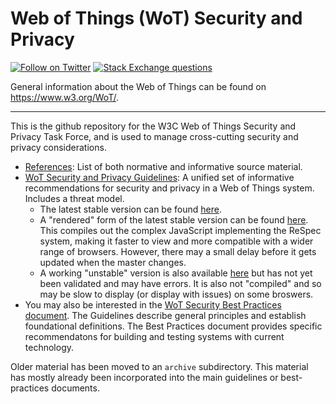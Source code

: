 # Web of Things (WoT) Security and Privacy
[![Follow on Twitter](https://img.shields.io/twitter/follow/W3C_WoT.svg?label=follow+W3C_WoT)](https://twitter.com/W3C_WoT)
[![Stack Exchange questions](https://img.shields.io/stackexchange/stackoverflow/t/web-of-things?style=plastic)]( https://stackoverflow.com/questions/tagged/web-of-things)

General information about the Web of Things can be found on https://www.w3.org/WoT/.
  
---
This is the github repository for the W3C Web of Things Security and Privacy Task Force,
and is used to manage cross-cutting security and privacy considerations.

* [References](wot-security-references.md):
  List of both normative and informative source material.
* [WoT Security and Privacy Guidelines](index.html):
  A unified set of informative recommendations for security and privacy in a Web of Things system.
  Includes a threat model.  
    * The latest stable version can be found [here](https://rawgit.com/w3c/wot-security/master/index.html).
    * A "rendered" form of the latest stable version can be found [here](https://w3c.github.io/wot-security/).
      This compiles out the complex JavaScript implementing the ReSpec system,
      making it faster to view and more compatible with a wider range of browsers.
      However, there may a small delay before it gets updated when the master changes.
    * A working "unstable" version is also available [here](https://rawgit.com/w3c/wot-security/working/index.html)
      but has not yet been validated and may have errors.
      It is also not "compiled" and so may be slow to display (or display with issues) on some broswers.
* You may also be interested in the 
  [WoT Security Best Practices document](https://github.com/w3c/wot-security-best-practices).
  The Guidelines describe general principles and establish foundational definitions.
  The Best Practices document provides specific recommendatons for building and testing
  systems with current technology.

Older material has been moved to an `archive` subdirectory.
This material has mostly already been incorporated into the 
main guidelines or best-practices documents.

